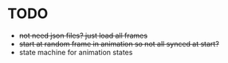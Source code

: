 # TODO

- <del>not need json files? just load all frames</del>
- <del>start at random frame in animation so not all synced at start?</del>
- state machine for animation states
